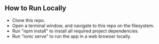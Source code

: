 ## How to Run Locally
* Clone this repo.
* Open a terminal window, and navigate to this repo on the filesystem.
* Run "npm install" to install all required project dependencies.
* Run "ionic serve" to run the app in a web browser locally.
